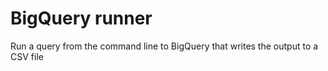 # BigQuery runner 
Run a query from the command line to BigQuery that writes the output to a CSV file
